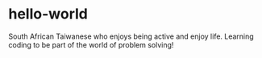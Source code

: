 # hello-world

South African Taiwanese who enjoys being active and enjoy life. Learning coding to be part of the world of problem solving!
